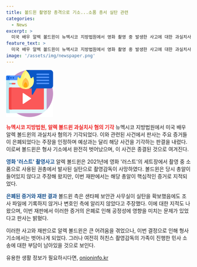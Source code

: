```yaml
---
title: 볼드윈 촬영장 총격으로 기소...소품 총서 실탄 관련
categories:
  - News
excerpt: >
  미국 배우 알렉 볼드윈이 뉴멕시코 지방법원에서 영화 촬영 중 발생한 사고에 대한 과실치사 혐의가 기각되었습니다. 촬영 스태프가 숨진 사건과 관련하여 증거를 은폐한 주장이 받아들여져 예상과 달리 기각된 것으로 알려졌습니다. 이번 판결로 볼드윈의 형사 기소가 완전히 종결되었으나, 숨진 촬영감독의 가족이 제기한 민사 소송은 계속되고 있습니다. 이에 따라 볼드윈의 부담이 완전히 해결된 것은 아닙니다. (150자)
feature_text: >
  미국 배우 알렉 볼드윈이 뉴멕시코 지방법원에서 영화 촬영 중 발생한 사고에 대한 과실치사 혐의가 기각되었습니다. 촬영 스태프가 숨진 사건과 관련하여 증거를 은폐한 주장이 받아들여져 예상과 달리 기각된 것으로 알려졌습니다. 이번 판결로 볼드윈의 형사 기소가 완전히 종결되었으나, 숨진 촬영감독의 가족이 제기한 민사 소송은 계속되고 있습니다. 이에 따라 볼드윈의 부담이 완전히 해결된 것은 아닙니다. (150자)
image: '/assets/img/newspaper.png'
---
```


<p><img src="/assets/img/news.png" alt="rentncar 속보" /></p>

<p><b><span style="color: #ee2323;">뉴멕시코 지방법원, 알렉 볼드윈 과실치사 혐의 기각</span></b>
뉴멕시코 지방법원에서 미국 배우 알렉 볼드윈의 과실치사 혐의가 기각되었다. 이와 관련된 사건에서 판사는 주요 증거들이 은폐되었다는 주장을 인정하며 예상과는 달리 해당 사건을 기각하는 판결을 내렸다. 이로써 볼드윈은 형사 기소에서 완전히 벗어났으며, 이 사건은 종결된 것으로 여겨진다.</p>

<p><b><span style="color: #1a5490;">영화 '러스트' 촬영사고</span></b>
알렉 볼드윈은 2021년에 영화 '러스트'의 세트장에서 촬영 중 소품으로 사용된 권총에서 발사된 실탄으로 촬영감독이 사망하였다. 볼드윈은 당시 총알이 들어있지 않다고 주장해 왔지만, 이번 재판에서는 해당 총알이 핵심적인 증거로 지적되었다.</p>

<p><b><span style="color: #1a5490;">은폐된 증거와 재판 결과</span></b>
볼드윈 측은 샌타페 보안관 사무실이 실탄을 확보했음에도 조사 파일에 기록하지 않거나 변호인 측에 알리지 않았다고 주장했다. 이에 대한 지적도 나왔으며, 이번 재판에서 이러한 증거의 은폐로 인해 공정성에 영향을 미치는 문제가 있었다고 판사는 밝혔다.</p>

<p>이러한 사고와 재판으로 알렉 볼드윈은 큰 어려움을 겪었으나, 이번 결정으로 인해 형사 기소에서는 벗어나게 되었다. 그러나 여전히 허친스 촬영감독의 가족이 진행한 민사 소송에 대한 부담이 남아있을 것으로 보인다.</p>
유용한 생활 정보가 필요하시다면, <a href="https://onioninfo.kr" rel="dofollow">onioninfo.kr</a>


